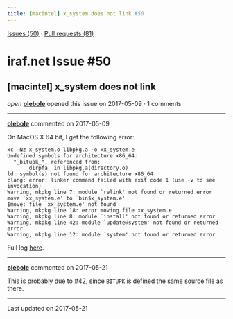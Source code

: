 ```yaml
---
title: [macintel] x_system does not link #50
---
```


[Issues (50)](https://iraf-community.github.io/iraf-v216/issues) · [Pull requests (81)](https://iraf-community.github.io/iraf-v216/issues/pulls)

# iraf.net Issue #50
## [macintel] x_system does not link
*open* **[olebole](https://github.com/olebole)** opened this issue on 2017-05-09 · 1 comments

- - - -

**[olebole](https://github.com/olebole)** commented on 2017-05-09

On MacOS X 64 bit, I get the following error:  
```  
xc -Nz x_system.o libpkg.a -o xx_system.e  
Undefined symbols for architecture x86_64:  
  "_bitupk_", referenced from:  
      _dirpfa_ in libpkg.a(directory.o)  
ld: symbol(s) not found for architecture x86_64  
clang: error: linker command failed with exit code 1 (use -v to see invocation)  
Warning, mkpkg line 7: module `relink' not found or returned error  
move `xx_system.e' to `bin$x_system.e'  
$move: file `xx_system.e' not found  
Warning, mkpkg line 18: error moving file xx_system.e  
Warning, mkpkg line 8: module `install' not found or returned error  
Warning, mkpkg line 42: module `update@system' not found or returned error  
Warning, mkpkg line 12: module `system' not found or returned error  
```  
Full log [here](https://api.travis-ci.org/jobs/230251119/log.txt?deansi=true).
- - - -

**[olebole](https://github.com/olebole)** commented on 2017-05-21

This is probably due to [#42](https://iraf-community.github.io/iraf-v216/issues/42), since `BITUPK` is defined the same source file as there.

- - - -

Last updated on 2017-05-21
